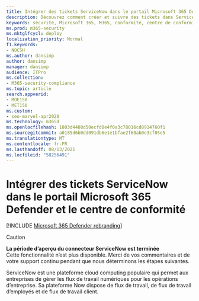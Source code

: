 ```yaml
---
title: Intégrer des tickets ServiceNow dans le portail Microsoft 365 Defender et le centre de conformité
description: Découvrez comment créer et suivre des tickets dans ServiceNow à partir du portail Microsoft 365 Defender et du centre de conformité.
keywords: sécurité, Microsoft 365, M365, conformité, centre de conformité, centre de sécurité, ServiceNow, tickets, tâches, LOI, connexion
ms.prod: m365-security
ms.mktglfcycl: deploy
localization_priority: Normal
f1.keywords:
- NOCSH
ms.author: dansimp
author: dansimp
manager: dansimp
audience: ITPro
ms.collection:
- M365-security-compliance
ms.topic: article
search.appverid:
- MOE150
- MET150
ms.custom:
- seo-marvel-apr2020
ms.technology: m365d
ms.openlocfilehash: 1803d4408d50ecfd0e4f0a3c78016cd8914760f1
ms.sourcegitcommit: a0185d6b0dd091db6e1e1bfae2f68ab0e3cf05e5
ms.translationtype: MT
ms.contentlocale: fr-FR
ms.lasthandoff: 08/13/2021
ms.locfileid: "58256491"
---
```

# <a name="integrate-servicenow-tickets-into-the-microsoft-365-defender-portal-and-compliance-center"></a>Intégrer des tickets ServiceNow dans le portail Microsoft 365 Defender et le centre de conformité

[!INCLUDE [Microsoft 365 Defender rebranding](../includes/microsoft-defender.md)]

>[!CAUTION]
>**La période d’aperçu du connecteur ServiceNow est terminée**<br>
>Cette fonctionnalité n’est plus disponible. Merci de vos commentaires et de votre support continu pendant que nous déterminons les étapes suivantes.

ServiceNow est une plateforme cloud computing populaire qui permet aux entreprises de gérer les flux de travail numériques pour les opérations d’entreprise. Sa plateforme Now dispose de flux de travail, de flux de travail d’employés et de flux de travail client.
